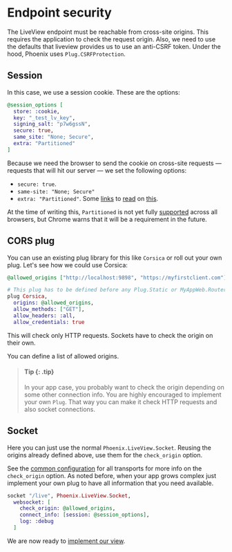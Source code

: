 # Endpoint security

The LiveView endpoint must be reachable from cross-site origins. This requires the application to check the request
origin. Also, we need to use the defaults that liveview provides us to use an anti-CSRF token. Under the hood, Phoenix
uses `Plug.CSRFProtection`.

## Session

In this case, we use a session cookie. These are the options:

```elixir
@session_options [
  store: :cookie,
  key: "_test_lv_key",
  signing_salt: "p7w6gssN",
  secure: true,
  same_site: "None; Secure",
  extra: "Partitioned"
]
```

Because we need the browser to send the cookie on cross-site requests — requests that will hit our server — we set the
following options: 

- `secure: true`. 
- `same-site: "None; Secure"`
- `extra: "Partitioned"`. Some [links][1] to [read][2] on [this][3].

At the time of writing this, `Partitioned` is not yet fully [supported][4] across all browsers, but Chrome warns that it will
be a requirement in the future.

## CORS plug

You can use an existing plug library for this like `Corsica` or roll out your own plug. Let's see how we could use Corsica:

```elixir
@allowed_origins ["http://localhost:9898", "https://myfirstclient.com"]

# This plug has to be defined before any Plug.Static or MyAppWeb.Router
plug Corsica, 
  origins: @allowed_origins,
  allow_methods: ["GET"],
  allow_headers: :all,
  allow_credentials: true
```

This will check only HTTP requests. Sockets have to check the origin on their own.

You can define a list of allowed origins. 

> #### Tip {: .tip}
>
> In your app case, you probably want to check the origin depending on some other connection info. You are highly
> encouraged to implement your own `Plug`. That way you can make it check HTTP requests and also socket connections.   

## Socket

Here you can just use the normal `Phoenix.LiveView.Socket`. Reusing the origins already defined above, use them for the 
`check_origin` option.

See the [common configuration][5] for all transports for more info on the `check_origin` option. As noted before, when
your app grows complex just implement your own plug to have all information that you need available.

```elixir
socket "/live", Phoenix.LiveView.Socket,
  websocket: [
    check_origin: @allowed_origins,
    connect_info: [session: @session_options],
    log: :debug
  ]
```

We are now ready to [implement our view](view.md).


[1]: https://developer.mozilla.org/en-US/docs/Web/HTTP/Headers/Set-Cookie#partitioned
[2]: https://developer.mozilla.org/en-US/docs/Web/Privacy/Privacy_sandbox/Partitioned_cookies
[3]: https://developers.google.com/privacy-sandbox/cookies/chips
[4]: https://developer.mozilla.org/en-US/docs/Web/Privacy/Privacy_sandbox/Partitioned_cookies#browser_compatibility
[5]: https://hexdocs.pm/phoenix/Phoenix.Endpoint.html#socket/3-common-configuration

